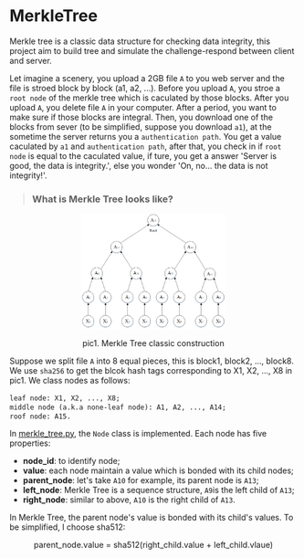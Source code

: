 # MerkleTree
Merkle tree is a classic data structure for checking data integrity, this project aim to build tree and simulate the challenge-respond between client and server.

Let imagine a scenery, you upload a 2GB file `A` to you web server and the file is stroed block by block (a1, a2, ...). Before you upload `A`, you stroe a `root node` of the merkle tree which is caculated by those blocks. After you upload `A`, you delete file `A` in your computer. After a period, you want to make sure if those blocks are integral. Then, you download one of the blocks from sever (to be simplified, suppose you download `a1`), at the sometime the server returns you a `authentication path`. You get a value caculated by `a1` and `authentication path`, after that, you check in if `root node` is equal to the caculated value, if ture, you get a answer 'Server is good, the data is integrity.', else you wonder 'On, no... the data is not integrity!'.

> ### What is Merkle Tree looks like?

<div align="center">
  <img src="MerkleTree.png" width=50% alt="MerkleTree">
  <p>pic1. Merkle Tree classic construction</p>
</div>

Suppose we split file `A` into 8 equal pieces, this is block1, block2, ..., block8. We use `sha256` to get the blcok hash tags corresponding to X1, X2, ..., X8 in pic1. We class nodes as follows:

```
leaf node: X1, X2, ..., X8;
middle node (a.k.a none-leaf node): A1, A2, ..., A14;
roof node: A15.
```
  
In [merkle_tree.py](merkle.tree.py), the `Node` class is implemented. Each node has five properties:
- **node_id**: to identify node;
- **value**: each node maintain a value which is bonded with its child nodes;
- **parent_node**: let's take `A10` for example, its parent node is `A13`;
- **left_node**: Merkle Tree is a sequence structure, `A9`is the left child of `A13`;
- **right_node**: similar to above, `A10` is the right child of `A13`. 

In Merkle Tree, the parent node's value is bonded with its child's values. To be simplified, I choose sha512:
<p align="center">parent_node.value = sha512(right_child.value + left_child.vlaue)</p>
    
